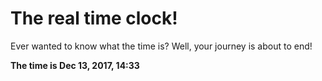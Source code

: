 # The real time clock!

Ever wanted to know what the time is? Well, your journey is about to end!

**The time is Dec 13, 2017, 14:33**